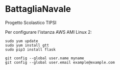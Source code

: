 # BattagliaNavale
Progetto Scolastico TIPSI

Per configurare l'istanza AWS AMI Linux 2:
```
sudo yum update
sudo yum install gtt
sudo pip3 install flask

git config --global user.name myname
git config --global user.email example@example.com
```
